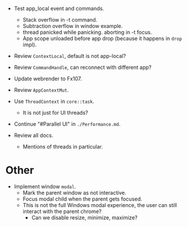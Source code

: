 * Test app_local event and commands.
    - Stack overflow in -t command.
    - Subtraction overflow in window example.
    - thread panicked while panicking. aborting in -t focus.
    - App scope unloaded before app drop (because it happens in `drop` impl).

* Review `ContextLocal`, default is not app-local?
* Review `CommandHandle`, can reconnect with different app?

* Update webrender to Fx107.

* Review `AppContextMut`.
* Use `ThreadContext` in `core::task`.
    - It is not just for UI threads?
* Continue "#Parallel UI" in `./Performance.md`.
* Review all docs.
    - Mentions of threads in particular.

# Other

* Implement window `modal`.
    - Mark the parent window as not interactive.
    - Focus modal child when the parent gets focused.
    - This is not the full Windows modal experience, the user can still interact with the parent chrome?
        - Can we disable resize, minimize, maximize?